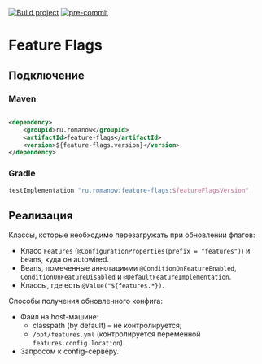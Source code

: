 [![Build project](https://github.com/Romanow/feature-flags/actions/workflows/build.yml/badge.svg?branch=master)](https://github.com/Romanow/feature-flags/actions/workflows/build.yml)
[![pre-commit](https://img.shields.io/badge/pre--commit-enabled-brightgreen?logo=pre-commit)](https://github.com/pre-commit/pre-commit)

# Feature Flags

## Подключение

### Maven

```xml

<dependency>
    <groupId>ru.romanow</groupId>
    <artifactId>feature-flags</artifactId>
    <version>${feature-flags.version}</version>
</dependency>
```

### Gradle

```groovy
testImplementation "ru.romanow:feature-flags:$featureFlagsVersion"
```

## Реализация

Классы, которые необходимо перезагружать при обновлении флагов:

* Класс `Features` (`@ConfigurationProperties(prefix = "features")`) и beans, куда он autowired.
* Beans, помеченные аннотациями `@ConditionOnFeatureEnabled`, `ConditionOnFeatureDisabled` и
  `@DefaultFeatureImplementation`.
* Классы, где есть `@Value("${features.*})`.

Способы получения обновленного конфига:

* Файл на host-машине:
    * classpath (by default) – не контролируется;
    * `/opt/features.yml` (контролируется переменной `features.config.location`).
* Запросом к config-серверу.
